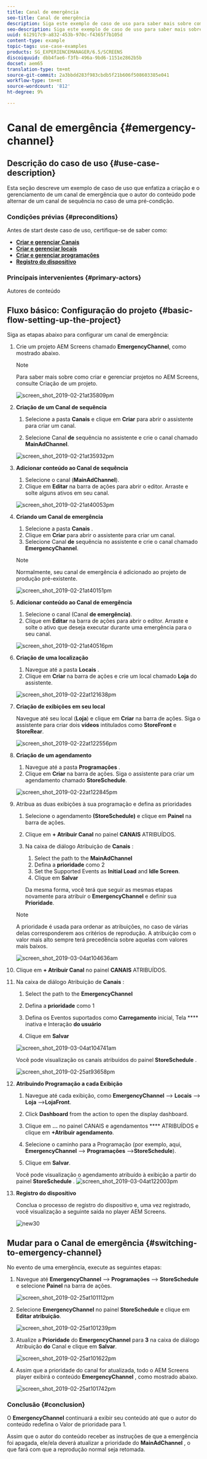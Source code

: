 ```yaml
---
title: Canal de emergência
seo-title: Canal de emergência
description: Siga este exemplo de caso de uso para saber mais sobre como criar e gerenciar um canal de emergência que o autor do conteúdo pode alternar de um canal de sequência no caso de uma pré-condição.
seo-description: Siga este exemplo de caso de uso para saber mais sobre como criar e gerenciar um canal de emergência que o autor do conteúdo pode alternar de um canal de sequência no caso de uma pré-condição.
uuid: 612917c9-a832-453b-970c-f4365f7b105d
content-type: example
topic-tags: use-case-examples
products: SG_EXPERIENCEMANAGER/6.5/SCREENS
discoiquuid: dbb4fae6-f3fb-496a-9bd6-1151e2862b5b
docset: aem65
translation-type: tm+mt
source-git-commit: 2a3bbdd283f983cbdb5f21b606f508603385e041
workflow-type: tm+mt
source-wordcount: '812'
ht-degree: 9%

---
```



# Canal de emergência {#emergency-channel}

## Descrição do caso de uso {#use-case-description}

Esta seção descreve um exemplo de caso de uso que enfatiza a criação e o gerenciamento de um canal de emergência que o autor do conteúdo pode alternar de um canal de sequência no caso de uma pré-condição.

### Condições prévias {#preconditions}

Antes de start deste caso de uso, certifique-se de saber como:

* **[Criar e gerenciar Canais](managing-channels.md)**
* **[Criar e gerenciar locais](managing-locations.md)**
* **[Criar e gerenciar programações](managing-schedules.md)**
* **[Registro do dispositivo](device-registration.md)**

### Principais intervenientes {#primary-actors}

Autores de conteúdo

## Fluxo básico: Configuração do projeto {#basic-flow-setting-up-the-project}

Siga as etapas abaixo para configurar um canal de emergência:

1. Crie um projeto AEM Screens chamado **EmergencyChannel**, como mostrado abaixo.

   >[!NOTE]
   >Para saber mais sobre como criar e gerenciar projetos no AEM Screens, consulte Criação de um projeto.

   ![screen_shot_2019-02-21at35809pm](assets/screen_shot_2019-02-21at35809pm.png)

1. **Criação de um Canal de sequência**

   1. Selecione a pasta **Canais** e clique em **Criar** para abrir o assistente para criar um canal.

   1. Selecione Canal **de** sequência no assistente e crie o canal chamado **MainAdChannel**.

   ![screen_shot_2019-02-21at35932pm](assets/screen_shot_2019-02-21at35932pm.png)

1. **Adicionar conteúdo ao Canal de sequência**

   1. Selecione o canal (**MainAdChannel**).
   1. Clique em **Editar** na barra de ações para abrir o editor. Arraste e solte alguns ativos em seu canal.

   ![screen_shot_2019-02-21at40053pm](assets/screen_shot_2019-02-21at40053pm.png)

1. **Criando um Canal de emergência**

   1. Selecione a pasta **Canais** .
   1. Clique em **Criar** para abrir o assistente para criar um canal.
   1. Selecione Canal **de** sequência no assistente e crie o canal chamado **EmergencyChannel**.

   >[!NOTE]
   >
   >Normalmente, seu canal de emergência é adicionado ao projeto de produção pré-existente.

   ![screen_shot_2019-02-21at40151pm](assets/screen_shot_2019-02-21at40151pm.png)

1. **Adicionar conteúdo ao Canal de emergência**

   1. Selecione o canal (Canal **de emergência)**.
   1. Clique em **Editar** na barra de ações para abrir o editor. Arraste e solte o ativo que deseja executar durante uma emergência para o seu canal.

   ![screen_shot_2019-02-21at40516pm](assets/screen_shot_2019-02-21at40516pm.png)

1. **Criação de uma localização**

   1. Navegue até a pasta **Locais** .
   1. Clique em **Criar** na barra de ações e crie um local chamado **Loja** do assistente.

   ![screen_shot_2019-02-22at121638pm](assets/screen_shot_2019-02-22at121638pm.png)

1. **Criação de exibições em seu local**

   Navegue até seu local (**Loja**) e clique em **Criar** na barra de ações. Siga o assistente para criar dois **vídeos** intitulados como **StoreFront** e **StoreRear**.

   ![screen_shot_2019-02-22at122556pm](assets/screen_shot_2019-02-22at122556pm.png)

1. **Criação de um agendamento**

   1. Navegue até a pasta **Programações** .
   1. Clique em **Criar** na barra de ações. Siga o assistente para criar um agendamento chamado **StoreSchedule**.

   ![screen_shot_2019-02-22at122845pm](assets/screen_shot_2019-02-22at122845pm.png)

1. Atribua as duas exibições à sua programação e defina as prioridades

   1. Selecione o agendamento **(StoreSchedule)** e clique em **Painel** na barra de ações.

   1. Clique em **+ Atribuir Canal** no painel **CANAIS** ATRIBUÍDOS.

   1. Na caixa de diálogo Atribuição de **Canais** :

      1. Select the path to the **MainAdChannel**
      1. Defina a **prioridade** como 2
      1. Set the Supported Events as **Initial Load** and **Idle Screen**.
      1. Clique em **Salvar**

      Da mesma forma, você terá que seguir as mesmas etapas novamente para atribuir o **EmergencyChannel** e definir sua **Prioridade**.
   >[!NOTE]
   >
   >A prioridade é usada para ordenar as atribuições, no caso de várias delas corresponderem aos critérios de reprodução. A atribuição com o valor mais alto sempre terá precedência sobre aquelas com valores mais baixos.

   ![screen_shot_2019-03-04at104636am](assets/screen_shot_2019-03-04at104636am.png)

1. Clique em **+ Atribuir Canal** no painel **CANAIS** ATRIBUÍDOS.

1. Na caixa de diálogo Atribuição de **Canais** :

   1. Select the path to the **EmergencyChannel**
   1. Defina a **prioridade** como 1

   1. Defina os Eventos suportados como **Carregamento** inicial, Tela **** inativa e Interação **do usuário**

   1. Clique em **Salvar**

   ![screen_shot_2019-03-04at104741am](assets/screen_shot_2019-03-04at104741am.png)

   Você pode visualização os canais atribuídos do painel **StoreSchedule** .

   ![screen_shot_2019-02-25at93658pm](assets/screen_shot_2019-02-25at93658pm.png)

1. **Atribuindo Programação a cada Exibição**

   1. Navegue até cada exibição, como **EmergencyChannel** —> **Locais** —> **Loja** —>**LojaFront**.

   1. Click **Dashboard** from the action to open the display dashboard.
   1. Clique em **...** no painel CANAIS e agendamentos **** ATRIBUÍDOS e clique em **+Atribuir agendamento**.

   1. Selecione o caminho para a Programação (por exemplo, aqui, **EmergencyChannel** —> **Programações** —>**StoreSchedule**).

   1. Clique em **Salvar**.

   Você pode visualização o agendamento atribuído à exibição a partir do painel **StoreSchedule** .
   ![screen_shot_2019-03-04at122003pm](assets/screen_shot_2019-03-04at122003pm.png)

1. **Registro do dispositivo**

   Conclua o processo de registro do dispositivo e, uma vez registrado, você visualização a seguinte saída no player AEM Screens.

   ![new30](assets/new30.gif)

## Mudar para o Canal de emergência {#switching-to-emergency-channel}

No evento de uma emergência, execute as seguintes etapas:

1. Navegue até **EmergencyChannel** —> **Programações** —> **StoreSchedule** e selecione **Painel** na barra de ações.

   ![screen_shot_2019-02-25at101112pm](assets/screen_shot_2019-02-25at101112pm.png)

1. Selecione **EmergencyChannel** no painel **StoreSchedule** e clique em **Editar atribuição**.

   ![screen_shot_2019-02-25at101239pm](assets/screen_shot_2019-02-25at101239pm.png)

1. Atualize a **Prioridade** do **EmergencyChannel** para **3** na caixa de diálogo Atribuição **do** Canal e clique em **Salvar**.

   ![screen_shot_2019-02-25at101622pm](assets/screen_shot_2019-02-25at101622pm.png)

1. Assim que a prioridade do canal for atualizada, todo o AEM Screens player exibirá o conteúdo **EmergencyChannel** , como mostrado abaixo.

   ![screen_shot_2019-02-25at101742pm](assets/screen_shot_2019-02-25at101742pm.png)

### Conclusão {#conclusion}

O **EmergencyChannel** continuará a exibir seu conteúdo até que o autor do conteúdo redefina o Valor de prioridade para 1.

Assim que o autor do conteúdo receber as instruções de que a emergência foi apagada, ele/ela deverá atualizar a prioridade do **MainAdChannel** , o que fará com que a reprodução normal seja retomada.
